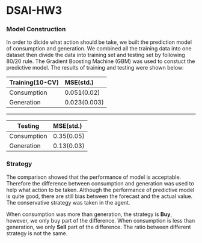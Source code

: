 # DSAI-HW3

### Model Construction
In order to dicide what action should be take, we built the prediction model of consumption and generation.
We combined all the training data into one dataset then divide the data into training set and testing set by following 80/20 rule.
The Gradient Boosting Machine (GBM) was used to constuct the predictive model. 
The results of training and testing were shown below:

|   Training(10-CV)   |   MSE(std.)    |
|---------------------|:-------------  |
|     Consumption     |  0.051(0.02)   |
|     Generation      |  0.023(0.003)  |


---
    
|    Testing   |   MSE(std.)  |   
|--------------|:-------------|
|  Consumption |  0.35(0.05)  |
|  Generation  |  0.13(0.03)  |
  
### Strategy
The comparison showed that the performance of model is acceptable. Therefore the difference between consumption and generation was used to help what action to be taken.
Although the performance of predictive model is quite good, there are still bias between the forecast and the actual value.
The conservative strategy was taken in the agent.

When consumption was more than generation, the strategy is **Buy**, however, we only buy part of the difference. When consumption is less than generation, we only **Sell** part of the difference.
The ratio between different strategy is not the same. 
